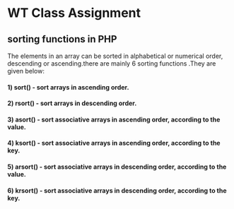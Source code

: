 # WT Class Assignment 
## sorting functions in PHP
The elements in an array can be sorted in alphabetical or numerical order, descending or ascending.there are mainly 6 sorting functions .They are given below:
#### 1) sort() - sort arrays in ascending order.
#### 2) rsort() - sort arrays in descending order.
#### 3) asort() - sort associative arrays in ascending order, according to the value.
#### 4) ksort() - sort associative arrays in ascending order, according to the key.
#### 5) arsort() - sort associative arrays in descending order, according to the value.
#### 6) krsort() - sort associative arrays in descending order, according to the key.